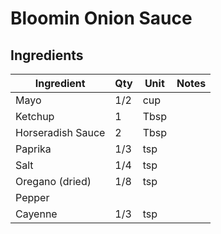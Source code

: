 # Bloomin Onion Sauce

## Ingredients

| Ingredient          | Qty    | Unit | Notes                                                                                 |
|---------------------|--------|------|---------------------------------------------------------------------------------------|
| Mayo                | 1/2    | cup  |                                                                                       |
| Ketchup             | 1      | Tbsp |                                                                                       |
| Horseradish Sauce   | 2      | Tbsp |                                                                                       |
| Paprika             | 1/3    | tsp  |                                                                                       |
| Salt                | 1/4    | tsp  |                                                                                       |
| Oregano (dried)     | 1/8    | tsp  |                                                                                       |
| Pepper              |        |      |                                                                                       |
| Cayenne             | 1/3    | tsp  |                                                                                       |

